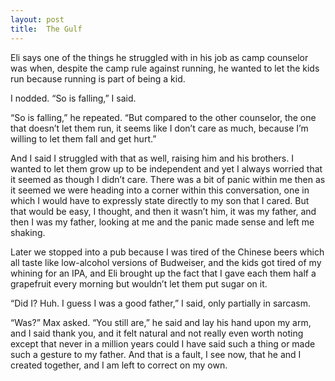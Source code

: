 ```yaml
---
layout: post
title:  The Gulf
---
```

Eli says one of the things he struggled with in his job as camp counselor was when, despite the camp rule against running, he wanted to let the kids run because running is part of being a kid.

I nodded. “So is falling,” I said.

“So is falling,” he repeated. “But compared to the other counselor, the one that doesn’t let them run, it seems like I don’t care as much, because I’m willing to let them fall and get hurt.”

And I said I struggled with that as well, raising him and his brothers. I wanted to let them grow up to be independent and yet I always worried that it seemed as though I didn’t care. There was a bit of panic within me then as it seemed we were heading into a corner within this conversation, one in which I would have to expressly state directly to my son that I cared. But that would be easy, I thought, and then it wasn’t him, it was my father, and then I was my father, looking at me and the panic made sense and left me shaking.

Later we stopped into a pub because I was tired of the Chinese beers which all taste like low-alcohol versions of Budweiser, and the kids got tired of my whining for an IPA, and Eli brought up the fact that I gave each them half a grapefruit every morning but wouldn’t let them put sugar on it. 

“Did I? Huh. I guess I was a good father,” I said, only partially in sarcasm.

“Was?” Max asked. “You still are,” he said and lay his hand upon my arm, and I said thank you, and it felt natural and not really even worth noting except that never in a million years could I have said such a thing or made such a gesture to my father. And that is a fault, I see now, that he and I created together, and I am left to correct on my own.
